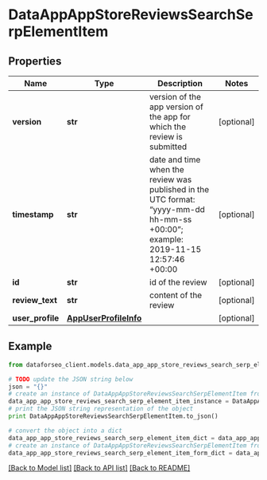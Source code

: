 # DataAppAppStoreReviewsSearchSerpElementItem


## Properties

Name | Type | Description | Notes
------------ | ------------- | ------------- | -------------
**version** | **str** | version of the app version of the app for which the review is submitted | [optional] 
**timestamp** | **str** | date and time when the review was published in the UTC format: “yyyy-mm-dd hh-mm-ss +00:00”; example: 2019-11-15 12:57:46 +00:00 | [optional] 
**id** | **str** | id of the review | [optional] 
**review_text** | **str** | content of the review | [optional] 
**user_profile** | [**AppUserProfileInfo**](AppUserProfileInfo.md) |  | [optional] 

## Example

```python
from dataforseo_client.models.data_app_app_store_reviews_search_serp_element_item import DataAppAppStoreReviewsSearchSerpElementItem

# TODO update the JSON string below
json = "{}"
# create an instance of DataAppAppStoreReviewsSearchSerpElementItem from a JSON string
data_app_app_store_reviews_search_serp_element_item_instance = DataAppAppStoreReviewsSearchSerpElementItem.from_json(json)
# print the JSON string representation of the object
print DataAppAppStoreReviewsSearchSerpElementItem.to_json()

# convert the object into a dict
data_app_app_store_reviews_search_serp_element_item_dict = data_app_app_store_reviews_search_serp_element_item_instance.to_dict()
# create an instance of DataAppAppStoreReviewsSearchSerpElementItem from a dict
data_app_app_store_reviews_search_serp_element_item_form_dict = data_app_app_store_reviews_search_serp_element_item.from_dict(data_app_app_store_reviews_search_serp_element_item_dict)
```
[[Back to Model list]](../README.md#documentation-for-models) [[Back to API list]](../README.md#documentation-for-api-endpoints) [[Back to README]](../README.md)


